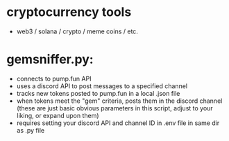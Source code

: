 # cryptocurrency tools
* web3 / solana / crypto / meme coins / etc.


# gemsniffer.py:
* connects to pump.fun API
* uses a discord API to post messages to a specified channel
* tracks new tokens posted to pump.fun in a local .json file
* when tokens meet the "gem" criteria, posts them in the discord channel (these are just basic obvious parameters in this script, adjust to your liking, or expand upon them)
* requires setting your discord API and channel ID in .env file in same dir as .py file
